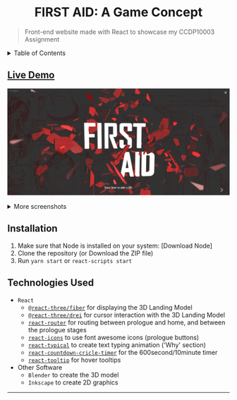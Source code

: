 <h1 align="center"> FIRST AID: A Game Concept </h1>

> Front-end website made with React to showcase my CCDP10003 Assignment

<details>
<summary>Table of Contents</summary>

- [Live Demo](#live-demo)
- [Installation](#installation)
- [Technologies Used](#technologies-used)
- [OTHER](#other)
- [* Development Log](#-development-log)

</details>

## [Live Demo](https://firstaidgameconcept.netlify.app/)
![](2021-09-04-12-49-37.png)

<details>
<summary>More screenshots</summary>

![](2021-09-04-12-50-20.png)
![](2021-09-04-12-50-48.png)

</details>


## Installation
1. Make sure that Node is installed on your system: [Download Node]
2. Clone the repository (or Download the ZIP file)
3. Run `yarn start` or `react-scripts start`

## Technologies Used
- `React`
  - [`@react-three/fiber`](https://docs.pmnd.rs/react-three-fiber/getting-started/introduction) for displaying the 3D Landing Model
  - [`@react-three/drei`](https://docs.pmnd.rs/drei/introduction) for cursor interaction with the 3D Landing Model
  - [`react-router`](https://reactrouter.com/web/guides/quick-start) for routing between prologue and home, and between the prologue stages
  - [`react-icons`](https://react-icons.github.io/react-icons) to use font awesome icons (prologue buttons)
  - [`react-typical`](https://github.com/catalinmiron/react-typical) to create text typing animation ('Why' section)
  - [`react-countdown-cricle-timer`](https://github.com/vydimitrov/react-countdown-circle-timer) for the 600second/10minute timer
  - [`react-tooltip`](https://github.com/wwayne/react-tooltip) for hover tooltips
- Other Software
  - `Blender` to create the 3D model
  - `Inkscape` to create 2D graphics

---
